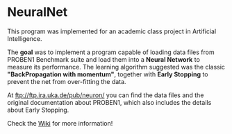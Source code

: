 # NeuralNet

This program was implemented for an academic class project in Artificial Intelligence.

The **goal**  was to implement a program capable of loading data files from PROBEN1 Benchmark
suite and load them into a **Neural Network** to measure its performance. The learning algorithm
suggested was the classic **"BackPropagation with momentum"**, together with **Early Stopping**
to prevent the net from over-fitting the data.

At ftp://ftp.ira.uka.de/pub/neuron/ you can find the data files and the original documentation about PROBEN1, 
which also includes the details about Early Stopping.


Check the [Wiki](https://github.com/marcosdg/NeuralNet/wiki) for more information! 
